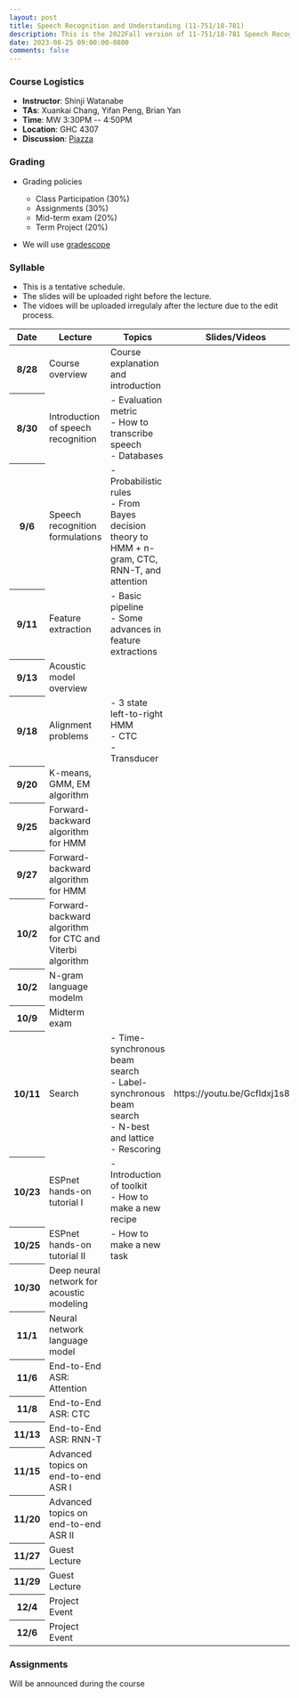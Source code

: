 ```yaml
---
layout: post
title: Speech Recognition and Understanding (11-751/18-781)
description: This is the 2022Fall version of 11-751/18-781 Speech Recognition and Understanding
date: 2023-08-25 09:00:00-0800
comments: false
---
```


<!---
### The Course Overview

Description here
--->

### Course Logistics

* <strong>Instructor</strong>: Shinji Watanabe
* <strong>TAs</strong>: Xuankai Chang, Yifan Peng, Brian Yan
* <strong>Time</strong>: MW 3:30PM -- 4:50PM
* <strong>Location</strong>: GHC 4307
* <strong>Discussion</strong>: [Piazza](https://piazza.com/cmu/fall2023/1175118781/)

<!---
### Course Objectives
--->

### Grading

- Grading policies
  - Class Participation (30%)
  - Assignments (30%)
  - Mid-term exam (20%)
  - Term Project (20%)

- We will use [gradescope](https://www.gradescope.com/courses/564396)

### Syllable
- This is a tentative schedule.
- The slides will be uploaded right before the lecture.
- The vidoes will be uploaded irregulaly after the lecture due to the edit process.
<table class="table">
  <thead>
    <tr>
      <th scope="col">Date</th>
      <th scope="col">Lecture</th>
      <th scope="col">Topics</th>
      <th scope="col">Slides/Videos</th>
    </tr>
  </thead>
  <tbody>
    <tr>
      <th scope="row">8/28</th>
      <td>Course overview</td>
      <td>Course explanation and introduction</td>
      <td></td>
    </tr>
    <tr>
      <th scope="row">8/30</th>
      <td>Introduction of speech recognition</td>
      <td>
     	- Evaluation metric <br>
    	- How to transcribe speech <br>
    	- Databases
      </td>
      <td></td>
    </tr>
    <tr>
      <th scope="row">9/6</th>
      <td>Speech recognition formulations</td>
      <td>
      	- Probabilistic rules <br>
      	- From Bayes decision theory to HMM + n-gram, CTC, RNN-T, and attention
      </td>
      <td></td>
    </tr>
    <tr>
      <th scope="row">9/11</th>
      <td>Feature extraction</td>
      <td>
      	- Basic pipeline <br>
      	- Some advances in feature extractions
      </td>
      <td></td>
    </tr>
    <tr>
      <th scope="row">9/13</th>
      <td>Acoustic model overview</td>
      <td>
      </td>
      <td></td>
    </tr>
    <tr>
      <th scope="row">9/18</th>
      <td>Alignment problems</td>
      <td>
      - 3 state left-to-right HMM <br>
      - CTC <br>
      - Transducer
      </td>
      <td></td>
    </tr>
    <tr>
      <th scope="row">9/20</th>
      <td>K-means, GMM, EM algorithm</td>
      <td>
      </td>
      <td></td>
    </tr>
    <tr>
      <th scope="row">9/25</th>
      <td>Forward-backward algorithm for HMM</td>
      <td>
      </td>
      <td></td>
    </tr>
    <tr>
      <th scope="row">9/27</th>
      <td>Forward-backward algorithm for HMM</td>
      <td>
      </td>
      <td></td>
    </tr>
    <tr>
      <th scope="row">10/2</th>
      <td>Forward-backward algorithm for CTC and Viterbi algorithm</td>
      <td>
      </td>
      <td></td>
    </tr>
    <tr>
      <th scope="row">10/2</th>
      <td>N-gram language modelm</td>
      <td>
      </td>
      <td></td>
    </tr>
    <tr>
      <th scope="row">10/9</th>
      <td>Midterm exam</td>
      <td>
      </td>
      <td></td>
    </tr>
    <tr>
      <th scope="row">10/11</th>
      <td>Search</td>
      <td>
      	- Time-synchronous beam search <br>
      	- Label-synchronous beam search <br>
      	- N-best and lattice <br>
      	- Rescoring <br>
      </td>
      <td>https://youtu.be/GcfIdxj1s8M</td>
    </tr>
    <tr>
      <th scope="row">10/23</th>
      <td>ESPnet hands-on tutorial I</td>
      <td>
        - Introduction of toolkit <br>
        - How to make a new recipe
      </td>
      <td></td>
    </tr>
    <tr>
      <th scope="row">10/25</th>
      <td>ESPnet hands-on tutorial II</td>
      <td>
        - How to make a new task
      </td>
      <td></td>
    </tr>
    <tr>
      <th scope="row">10/30</th>
      <td>Deep neural network for acoustic modeling</td>
      <td>
      </td>
      <td></td>
    </tr>
    <tr>
      <th scope="row">11/1</th>
      <td>Neural network language model</td>
      <td>
      </td>
      <td></td>
    </tr>
    <tr>
      <th scope="row">11/6</th>
      <td>End-to-End ASR: Attention</td>
      <td>
      </td>
      <td></td>
    </tr>
    <tr>
      <th scope="row">11/8</th>
      <td>End-to-End ASR: CTC</td>
      <td>
      </td>
      <td></td>
    </tr>
    <tr>
      <th scope="row">11/13</th>
      <td>End-to-End ASR: RNN-T</td>
      <td>
      </td>
      <td></td>
    </tr>
    <tr>
      <th scope="row">11/15</th>
      <td>Advanced topics on end-to-end ASR I</td>
      <td>
      </td>
      <td></td>
    </tr>
    <tr>
      <th scope="row">11/20</th>
      <td>Advanced topics on end-to-end ASR II</td>
      <td>
      </td>
      <td></td>
    </tr>
    <tr>
      <th scope="row">11/27</th>
      <td>Guest Lecture</td>
      <td>
      </td>
      <td></td>
    </tr>
    <tr>
      <th scope="row">11/29</th>
      <td>Guest Lecture</td>
      <td>
      </td>
      <td></td>
    </tr>
    <tr>
      <th scope="row">12/4</th>
      <td>Project Event</td>
      <td>
      </td>
      <td></td>
    </tr>
    <tr>
      <th scope="row">12/6</th>
      <td>Project Event</td>
      <td>
      </td>
      <td></td>
    </tr>
  </tbody>
</table>


### Assignments

Will be announced during the course
